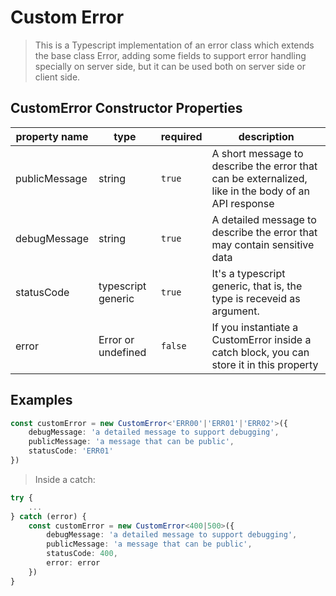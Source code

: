 # Custom Error

>This is a Typescript implementation of an error class which extends the base class Error, adding some fields to support error handling specially on server side, but it can be used both on server side or client side.

## CustomError Constructor Properties

| property name | type | required | description |
| ----- | -------- | ----------- | -------- |
| publicMessage | string | `true` | A short message to describe the error that can be externalized, like in the body of an API response |
| debugMessage | string | `true` | A detailed message to describe the error that may contain sensitive data |
| statusCode | typescript generic | `true` | It's a typescript generic, that is, the type is receveid as argument. |
| error | Error or undefined | `false` | If you instantiate a CustomError inside a catch block, you can store it in this property |

## Examples

```typescript
const customError = new CustomError<'ERR00'|'ERR01'|'ERR02'>({
    debugMessage: 'a detailed message to support debugging',
    publicMessage: 'a message that can be public',
    statusCode: 'ERR01'
})
```

>Inside a catch:

```typescript
try {
    ...
} catch (error) {
    const customError = new CustomError<400|500>({
        debugMessage: 'a detailed message to support debugging',
        publicMessage: 'a message that can be public',
        statusCode: 400,
        error: error
    })
}
```